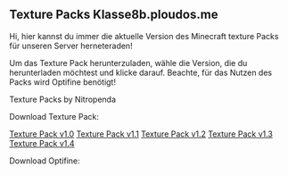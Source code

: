 ## Texture Packs Klasse8b.ploudos.me

Hi, hier kannst du immer die aktuelle Version des Minecraft texture Packs für unseren Server herneteraden!

Um das Texture Pack herunterzuladen, wähle die Version, die du herunterladen möchtest und klicke darauf. Beachte, für das Nutzen des Packs wird Optifine benötigt!


Texture Packs by Nitropenda

Download Texture Pack:

[Texture Pack v1.0](https://youtube.com)
[Texture Pack v1.1](https://youtube.com)
[Texture Pack v1.2](https://youtube.com)
[Texture Pack v1.3](https://youtube.com)
[Texture Pack v1.4](https://youtube.com)

Download Optifine:


